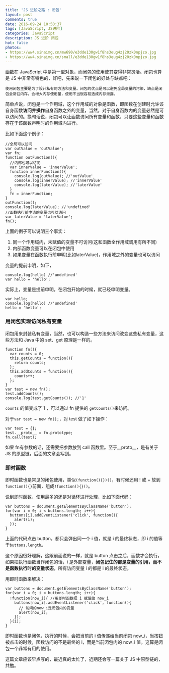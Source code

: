 ```yaml
---
title: 'JS 进阶之路 : 闭包'
layout: post
comments: true
date: 2016-09-24 10:50:37
tags: [JavaScript, JS进阶]
categories: JavaScript
description: JS 进阶 闭包
hot: false
photos:
- https://ww4.sinaimg.cn/mw690/e3dde130gw1f8hs3eug4zj20zk0npjzo.jpg
- https://ww4.sinaimg.cn/small/e3dde130gw1f8hs3eug4zj20zk0npjzo.jpg
---
```

函数在 JavaScript 中是第一型对象，而闭包的使用使其变得非常灵活。闭包也算是 JS 中非常有特色的，好吧，先来说一下闭包的好处与缺点吧：

`使用闭包主要是为了设计私有的方法和变量。闭包的优点是可以避免全局变量的污染，缺点是闭包会常驻内存，会增大内存使用量，使用不当很容易造成内存泄露。`

<!--more-->

简单点说，闭包是一个作用域，这个作用域的对象是函数，即函数在创建时允许该自身函数**访问并操作**自身函数之外的变量，当然，对于自身函数内的变量必然是可以访问的。换句话说，闭包可以让函数访问所有变量和函数，只要这些变量和函数存在于该函数声明时的作用域内进行。

比如下面这个例子：

```
//全局可以访问
var outValue = 'outValue';
var fn;
function outFunction(){
  //内部也可以访问
  var innerValue = 'innerValue';
  function innerFunction(){
    console.log(outValue); //'outValue'
    console.log(innerValue); //'innerValue'
    console.log(laterValue); //'laterValue'
  }
  fn = innerFunction;
}
outFunction();
console.log(laterValue); //'undefined'
//函数执行前申请的变量也可以访问
var laterValue = 'laterValue';
fn();
```

上面的例子可以说明三个事实：

1. 同一个作用域内，未赋值的变量不可访问(这和函数全作用域调用有所不同)
2. 内部函数变量可以在闭包中使用
3. 如果变量在函数执行前申明(比如laterValue)，作用域之外的变量也可以访问

变量的提前申明，如下，
```
console.log(hello) //'undefined'
var hello = 'hello';
```

实际上，变量是提前申明，在闭包开始的时候，就已经申明变量。

```
var hello;
console.log(hello) //'undefined'
hello = 'hello';
```

### 用闭包实现访问私有变量

闭包用来封装私有变量，当然，也可以构造一些方法来访问改变这些私有变量，这些方法和 Java 中的 set、get 原理是一样的。

```
function fn(){
  var counts = 0;
  this.getCounts = function(){
    return counts;
  };
  this.addCounts = function(){
    counts++;
  };
}
var test = new fn();
test.addCounts();
console.log(test.getCounts()); //'1'
```

`counts` 的值变成了 1 ，可以通过 fn 提供的 `getCounts()`来访问。

对于`var test = new fn();`，对 test 做了如下操作：

```
var test = {};
test.__proto__ = fn.prototype;
fn.call(test);
```

如果 fn有参数的话，还需要把参数放到 call 函数里。至于\_\_proto__，是有关于 JS 的原型链，后面的文章会写到。

### 即时函数

即时函数也是常见的闭包使用，类似`(function(){})()`，有时候还用 ! 或 + 放到`function(){}`前面，组成`!function(){}()`。

说到即时函数，使用最多的还是对循环进行处理，比如下面代码：

```
var buttons = document.getElementsByClassName('button');
for(var i = 0; i < buttons.length; i++){
  buttons[i].addEventListener('click', function(){
    alert(i);
  });
}
```

上面的代码点击 button，都只会弹出同一个 i 值，就是 i 的最终状态，即 i 的值等于`buttons.length`。

这个原因很好理解，这跟前面说的一样，就是 button 点击之后，函数才会执行，如果把执行函数当作闭包的话，i 是外部变量，**闭包记住的都是变量的引用，而不是函数执行时的变量状态**，所有访问变量 i 的都是 i 的最终状态。

用即时函数来解决：

```
var buttons = document.getElementsByClassName('button');
for(var i = 0; i < buttons.length; i++){
  !function(now_i){ //用即时函数把 i 赋值给 now_i
    buttons[now_i].addEventListener('click', function(){
      // 访问的now_i是闭包内的变量
      alert(now_i);
    });
  }(i);
}
```

即时函数也是闭包，执行的时候，会把当前的 i 值传递给当前闭包 now\_i，当按钮被点击的时候，函数访问的不是最终的 i，而是当前闭包内的 now\_i 值。这算是闭包一个非常有用的使用。

这篇文章应该早点写的，最近真的太忙了，近期还会写一篇关于 JS 中原型链的，共勉。